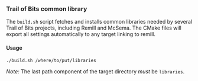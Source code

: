 ### Trail of Bits common library

The `build.sh` script fetches and installs common libraries needed by several Trail of Bits projects, including Remill and McSema. The CMake files will export all settings automatically to any target linking to remill.

#### Usage

```shell
./build.sh /where/to/put/libraries
```

*Note:* The last path component of the target directory _must_ be `libraries`.
